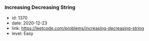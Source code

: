 ### Increasing Decreasing String

* id: 1370
* date: 2020-12-23
* link: https://leetcode.com/problems/increasing-decreasing-string
* level: Easy
